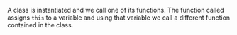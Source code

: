 A class is instantiated and we call one of its functions. The function called
assigns `this` to a variable and using that variable we call a different
function contained in the class.
